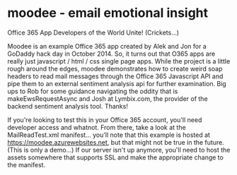 moodee - email emotional insight
======

Office 365 App Developers of the World Unite! (Crickets...)

Moodee is an example Office 365 app created by Alek and Jon for a GoDaddy hack day in October 2014. So, it turns out that O365 apps are really just javascript / html / css single page apps. While the project is a little rough around the edges, moodee demonstrates how to create weird soap headers to read mail messages through the Office 365 Javascript API and pipe them to an external sentiment analysis api for further examination. Big ups to Rob for some guidance navigating the oddity that is makeEwsRequestAsync and Josh at Lymbix.com, the provider of the backend sentiment analysis tool. Thanks!

If you're looking to test this in your Office 365 account, you'll need developer access and whatnot. From there, take a look at the MailReadTest.xml manifest... you'll note that this example is hosted at https://moodee.azurewebsites.net, but that might not be true in the future. (This is only a demo...) If our server isn't up anymore, you'll need to host the assets somewhere that supports SSL and make the appropriate change to the manifest.
